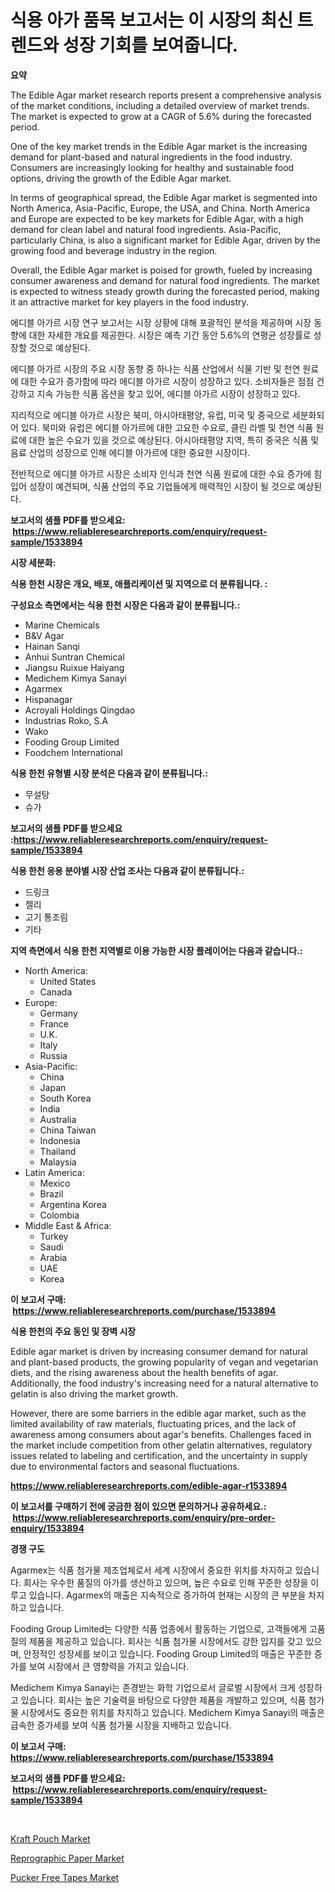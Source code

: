 <p><h1>식용 아가 품목 보고서는 이 시장의 최신 트렌드와 성장 기회를 보여줍니다.</h1></p><p><strong>요약</strong></p>
<p><p>The Edible Agar market research reports present a comprehensive analysis of the market conditions, including a detailed overview of market trends. The market is expected to grow at a CAGR of 5.6% during the forecasted period.</p><p>One of the key market trends in the Edible Agar market is the increasing demand for plant-based and natural ingredients in the food industry. Consumers are increasingly looking for healthy and sustainable food options, driving the growth of the Edible Agar market.</p><p>In terms of geographical spread, the Edible Agar market is segmented into North America, Asia-Pacific, Europe, the USA, and China. North America and Europe are expected to be key markets for Edible Agar, with a high demand for clean label and natural food ingredients. Asia-Pacific, particularly China, is also a significant market for Edible Agar, driven by the growing food and beverage industry in the region.</p><p>Overall, the Edible Agar market is poised for growth, fueled by increasing consumer awareness and demand for natural food ingredients. The market is expected to witness steady growth during the forecasted period, making it an attractive market for key players in the food industry.</p><p>에디블 아가르 시장 연구 보고서는 시장 상황에 대해 포괄적인 분석을 제공하며 시장 동향에 대한 자세한 개요를 제공한다. 시장은 예측 기간 동안 5.6%의 연평균 성장률로 성장할 것으로 예상된다.</p><p>에디블 아가르 시장의 주요 시장 동향 중 하나는 식품 산업에서 식물 기반 및 천연 원료에 대한 수요가 증가함에 따라 에디블 아가르 시장이 성장하고 있다. 소비자들은 점점 건강하고 지속 가능한 식품 옵션을 찾고 있어, 에디블 아가르 시장이 성장하고 있다.</p><p>지리적으로 에디블 아가르 시장은 북미, 아시아태평양, 유럽, 미국 및 중국으로 세분화되어 있다. 북미와 유럽은 에디블 아가르에 대한 고요한 수요로, 클린 라벨 및 천연 식품 원료에 대한 높은 수요가 있을 것으로 예상된다. 아시아태평양 지역, 특히 중국은 식품 및 음료 산업의 성장으로 인해 에디블 아가르에 대한 중요한 시장이다.</p><p>전반적으로 에디블 아가르 시장은 소비자 인식과 천연 식품 원료에 대한 수요 증가에 힘입어 성장이 예견되며, 식품 산업의 주요 기업들에게 매력적인 시장이 될 것으로 예상된다.</p></p>
<p><strong>보고서의 샘플 PDF를 받으세요: &nbsp;<a href="https://www.reliableresearchreports.com/enquiry/request-sample/1533894">https://www.reliableresearchreports.com/enquiry/request-sample/1533894</a></strong></p>
<p><strong>시장 세분화:</strong></p>
<p><strong> 식용 한천 시장은 개요, 배포, 애플리케이션 및 지역으로 더 분류됩니다. :</strong></p>
<p><strong>구성요소 측면에서는 식용 한천 시장은 다음과 같이 분류됩니다.:</strong></p>
<p><ul><li>Marine Chemicals</li><li>B&V Agar</li><li>Hainan Sanqi</li><li>Anhui Suntran Chemical</li><li>Jiangsu Ruixue Haiyang</li><li>Medichem Kimya Sanayi</li><li>Agarmex</li><li>Hispanagar</li><li>Acroyali Holdings Qingdao</li><li>Industrias Roko, S.A</li><li>Wako</li><li>Fooding Group Limited</li><li>Foodchem International</li></ul></p>
<p><strong> 식용 한천 유형별 시장 분석은 다음과 같이 분류됩니다.:</strong></p>
<p><ul><li>무설탕</li><li>슈가</li></ul></p>
<p><strong>보고서의 샘플 PDF를 받으세요 :<a href="https://www.reliableresearchreports.com/enquiry/request-sample/1533894">https://www.reliableresearchreports.com/enquiry/request-sample/1533894</a></strong></p>
<p><strong> 식용 한천 응용 분야별 시장 산업 조사는 다음과 같이 분류됩니다.:</strong></p>
<p><ul><li>드링크</li><li>젤리</li><li>고기 통조림</li><li>기타</li></ul></p>
<p><strong>지역 측면에서 식용 한천 지역별로 이용 가능한 시장 플레이어는 다음과 같습니다.:</strong></p>
<p><ul>
    <li>
        North America:
        <ul>
            <li>United States</li>
            <li>Canada</li>
        </ul>
    </li>
    <li>
        Europe:
        <ul>
            <li>Germany</li>
            <li>France</li>
            <li>U.K.</li>
            <li>Italy</li>
            <li>Russia</li>
        </ul>
    </li>
    <li>
        Asia-Pacific:
        <ul>
            <li>China</li>
            <li>Japan</li>
            <li>South Korea</li>
            <li>India</li>
            <li>Australia</li>
            <li>China Taiwan</li>
            <li>Indonesia</li>
            <li>Thailand</li>
            <li>Malaysia</li>
        </ul>
    </li>
    <li>
        Latin America:
        <ul>
            <li>Mexico</li>
            <li>Brazil</li>
            <li>Argentina Korea</li>
            <li>Colombia</li>
        </ul>
    </li>
    <li>
        Middle East & Africa:
        <ul>
            <li>Turkey</li>
            <li>Saudi</li>
            <li>Arabia</li>
            <li>UAE</li>
            <li>Korea</li>
        </ul>
    </li>
    </ul></p>
<p><strong>이 보고서 구매: &nbsp;<a href="https://www.reliableresearchreports.com/purchase/1533894">https://www.reliableresearchreports.com/purchase/1533894</a></strong></p>
<p><strong>식용 한천의 주요 동인 및 장벽 시장</strong></p>
<p><p>Edible agar market is driven by increasing consumer demand for natural and plant-based products, the growing popularity of vegan and vegetarian diets, and the rising awareness about the health benefits of agar. Additionally, the food industry's increasing need for a natural alternative to gelatin is also driving the market growth. </p><p>However, there are some barriers in the edible agar market, such as the limited availability of raw materials, fluctuating prices, and the lack of awareness among consumers about agar's benefits. Challenges faced in the market include competition from other gelatin alternatives, regulatory issues related to labeling and certification, and the uncertainty in supply due to environmental factors and seasonal fluctuations.</p></p>
<p><strong><a href="https://www.reliableresearchreports.com/edible-agar-r1533894">https://www.reliableresearchreports.com/edible-agar-r1533894</a></strong></p>
<p><strong>이 보고서를 구매하기 전에 궁금한 점이 있으면 문의하거나 공유하세요.: &nbsp;<a href="https://www.reliableresearchreports.com/enquiry/pre-order-enquiry/1533894">https://www.reliableresearchreports.com/enquiry/pre-order-enquiry/1533894</a></strong></p>
<p><strong>경쟁 구도</strong></p>
<p><p>Agarmex는 식품 첨가물 제조업체로서 세계 시장에서 중요한 위치를 차지하고 있습니다. 회사는 우수한 품질의 아가를 생산하고 있으며, 높은 수요로 인해 꾸준한 성장을 이루고 있습니다. Agarmex의 매출은 지속적으로 증가하여 현재는 시장의 큰 부분을 차지하고 있습니다.</p><p>Fooding Group Limited는 다양한 식품 업종에서 활동하는 기업으로, 고객들에게 고품질의 제품을 제공하고 있습니다. 회사는 식품 첨가물 시장에서도 강한 입지를 갖고 있으며, 안정적인 성장세를 보이고 있습니다. Fooding Group Limited의 매출은 꾸준한 증가를 보여 시장에서 큰 영향력을 가지고 있습니다.</p><p>Medichem Kimya Sanayi는 존경받는 화학 기업으로서 글로벌 시장에서 크게 성장하고 있습니다. 회사는 높은 기술력을 바탕으로 다양한 제품을 개발하고 있으며, 식품 첨가물 시장에서도 중요한 위치를 차지하고 있습니다. Medichem Kimya Sanayi의 매출은 급속한 증가세를 보여 식품 첨가물 시장을 지배하고 있습니다.</p></p>
<p><strong>이 보고서 구매: &nbsp; <a href="https://www.reliableresearchreports.com/purchase/1533894">https://www.reliableresearchreports.com/purchase/1533894</a></strong></p>
<p><strong>보고서의 샘플 PDF를 받으세요: &nbsp;<a href="https://www.reliableresearchreports.com/enquiry/request-sample/1533894">https://www.reliableresearchreports.com/enquiry/request-sample/1533894</a></strong><strong></strong></p>
<p>&nbsp;</p>
<p><p><a href="https://lydian-appliance-61d.notion.site/Kraft-Pouch-Market-Size-Growth-Outlook-from-2024-to-2031-projecting-at-Market-s-Trends-Analysis-by-43040f15bcc24f9b9080b165a5e42448">Kraft Pouch Market</a></p><p><a href="https://forested-sushi-9b0.notion.site/Global-Reprographic-Paper-Market-by-Types-Applications-and-Major-Players-with-Regional-Growth-Rat-ed584767bc05467485bde5ce3a5db004">Reprographic Paper Market</a></p><p><a href="https://summer-dogwood-3e9.notion.site/Pucker-Free-Tapes-Market-Size-Focuses-on-Market-Dynamics-In-Depth-Analysis-and-Future-Projections-o-e4b65030568945059640f3214fd4cfe9">Pucker Free Tapes Market</a></p></p>